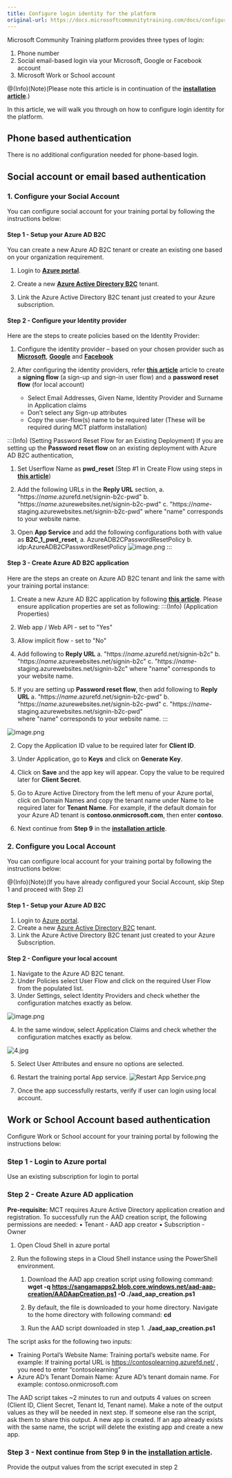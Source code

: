 ```yaml
---
title: Configure login identity for the platform
original-url: https://docs.microsoftcommunitytraining.com/docs/configure-login-social-work-school-account
---
```

Microsoft Community Training platform provides three types of login:
1. Phone number
2. Social email-based login via your Microsoft, Google or Facebook account
3. Microsoft Work or School account

@(Info)(Note)(Please note this article is in continuation of the [**installation article**](https://docs.microsoftcommunitytraining.com/docs/installation-guide-detailed-steps).)

In this article, we will walk you through on how to configure login identity for the platform.
 
##  Phone based authentication

There is no additional configuration needed for phone-based login.
 
##  Social account or email based authentication

### 1. Configure your Social Account
You can configure social account for your training portal by following the instructions below:  

#### Step 1 - Setup your Azure AD B2C
You can create a new Azure AD B2C tenant or create an existing one based on your organization requirement.

1.	Login to [**Azure portal**](https://portal.azure.com/).

2.	Create a new [**Azure Active Directory B2C**](https://docs.microsoft.com/en-us/azure/active-directory-b2c/tutorial-create-tenant)  tenant.

3.	Link the Azure Active Directory B2C tenant just created to your Azure subscription.  

#### Step 2 - Configure your Identity provider
Here are the steps to create policies based on the Identity Provider: 

1.	Configure the identity provider – based on your chosen provider such as [**Microsoft**](https://docs.microsoft.com/en-us/azure/active-directory-b2c/active-directory-b2c-setup-msa-app), [**Google**](https://docs.microsoft.com/en-us/azure/active-directory-b2c/active-directory-b2c-setup-goog-app) and [**Facebook**](https://docs.microsoft.com/en-us/azure/active-directory-b2c/active-directory-b2c-setup-fb-app)

2.	After configuring the identity providers, refer [**this article**](https://docs.microsoft.com/en-us/azure/active-directory-b2c/tutorial-create-user-flows) article to create a **signing flow** (a sign-up and sign-in user flow) and a **password reset flow** (for local account)
    * Select Email Addresses, Given Name, Identity Provider and Surname in Application claims
    * Don’t select any Sign-up attributes
    * Copy the user-flow(s) name to be required later (These will be required during MCT platform installation)
    
:::(Info) (Setting Password Reset Flow for an Existing Deployment)
If you are setting up the **Password reset flow** on an existing deployment with Azure AD B2C authentication, 
1. Set Userflow Name as **pwd_reset** (Step #1 in Create Flow using steps in [**this article**](https://docs.microsoft.com/en-us/azure/active-directory-b2c/tutorial-create-user-flows))

2. Add the following URLs in the **Reply URL** section, 
     a.  "https://*name*.azurefd.net/signin-b2c-pwd"
     b.  "https://*name*.azurewebsites.net/signin-b2c-pwd"
     c.  "https://*name*-staging.azurewebsites.net/signin-b2c-pwd"
    where "name" corresponds to your website name. 

3. Open **App Service** and add the following configurations both with value as **B2C_1_pwd_reset**, 
    a. AzureADB2CPasswordResetPolicy 
    b. idp:AzureADB2CPasswordResetPolicy
![image.png](../../media/image%28355%29.png)
:::

#### Step 3 - Create Azure AD B2C application

Here are the steps an create on Azure AD B2C tenant and link the same with your training portal instance: 

1. Create a new Azure AD B2C application by following [**this article**](https://docs.microsoft.com/en-us/azure/active-directory-b2c/tutorial-register-applications). Please ensure application properties are set as following:
:::(Info) (Application Properties)
1.  Web app / Web API - set to "Yes"

2.  Allow implicit flow - set to "No"

3.  Add following to **Reply URL**
    a.   "https://*name*.azurefd.net/signin-b2c"
    b.   "https://*name*.azurewebsites.net/signin-b2c" 
    c.   "https://*name*-staging.azurewebsites.net/signin-b2c" 
    where "name" corresponds to your website name. 
    
 4.  If you are setting up **Password reset flow**, then add following to **Reply URL**
     a.  "https://*name*.azurefd.net/signin-b2c-pwd"
     b.  "https://*name*.azurewebsites.net/signin-b2c-pwd" 
     c.  "https://*name*-staging.azurewebsites.net/signin-b2c-pwd"  
    where "name" corresponds to your website name. 
:::
    
![image.png](../../media/image%28113%29.png)

2.	Copy the Application ID value to be required later for **Client ID**.

3.	Under Application, go to **Keys** and click on **Generate Key**.

4.	Click on **Save** and the app key will appear. Copy the value to be required later for **Client Secret**.

5.	Go to Azure Active Directory from the left menu of your Azure portal, click on Domain Names and copy the tenant name under Name to be required later for **Tenant Name**. For example, if the default domain for your Azure AD tenant is **contoso.onmicrosoft.com**, then enter **contoso**. 

6. Next continue from **Step 9** in  the [**installation article**](https://docs.microsoftcommunitytraining.com/docs/installation-guide-detailed-steps).

### 2. Configure you Local Account
You can configure local account for your training portal by following the instructions below:

@(Info)(Note)(If you have already configured your Social Account, skip Step 1 and proceed with Step 2)

#### Step 1 - Setup your Azure AD B2C
1.	Login to [Azure portal](https://portal.azure.com/).
2.	Create a new [Azure Active Directory B2C](https://docs.microsoft.com/en-us/azure/active-directory-b2c/tutorial-create-tenant) tenant.
3.	Link the Azure Active Directory B2C tenant just created to your Azure Subscription.

#### Step 2 - Configure your local account
1.	Navigate to the Azure AD B2C tenant.
2.	Under Policies select User Flow and click on the required User Flow from the populated list.
3.	Under Settings, select Identity Providers and check whether the configuration matches exactly as below.

![image.png](../../media/image%28360%29.png)

4.	In the same window, select Application Claims and check whether the configuration matches exactly as below.

![4.jpg](../../media/4.jpg)

5.	Select User Attributes and ensure no options are selected.
6.	Restart the training portal App service.
![Restart App Service.png](../../media/Restart%20App%20Service.png)

7.	Once the app successfully restarts, verify if user can login using local account.

## Work or School Account based authentication
Configure Work or School account for your training portal by following the instructions below:  

### Step 1  - Login to Azure portal 
Use an existing subscription for login to portal

### Step 2 - Create Azure AD application 
**Pre-requisite:**
MCT requires Azure Active Directory application creation and registration. To successfully run the AAD creation script, the following permissions are needed:
•	Tenant - AAD app creator
•	Subscription - Owner
1.	Open Cloud Shell in azure portal

2.	Run the following steps in a Cloud Shell instance using the PowerShell environment. 
    1.	Download the AAD app creation script using following command: **wget -q https://sangamapps2.blob.core.windows.net/aad-aap-creation/AADAapCreation.ps1 -O ./aad_aap_creation.ps1**
    
    2. By default, the file is downloaded to your home directory. Navigate to the home directory with following command: **cd**
    
    3. Run the AAD script downloaded in step 1.
**./aad_aap_creation.ps1**

The script asks for the following two inputs:
* Training Portal’s Website Name:  Training portal’s website name. For example: If training portal URL is https://contosolearning.azurefd.net/ , you need to enter “contosolearning”
* Azure AD’s Tenant Domain Name: Azure AD’s tenant domain name. For example: contoso.onmicrosoft.com

The AAD script takes ~2 minutes to run and outputs 4 values on screen (Client ID, Client Secret, Tenant Id, Tenant name). Make a note of the output values as they will be needed in next step. If someone else ran the script, ask them to share this output.
A new app is created. If an app already exists with the same name, the script will delete the existing app and create a new app. 

### Step 3 - Next continue from **Step 9** in  the [**installation article**](https://docs.microsoftcommunitytraining.com/docs/installation-guide-detailed-steps).
Provide the output values from the script executed in step 2
